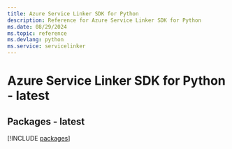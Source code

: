 ```yaml
---
title: Azure Service Linker SDK for Python
description: Reference for Azure Service Linker SDK for Python
ms.date: 08/29/2024
ms.topic: reference
ms.devlang: python
ms.service: servicelinker
---
```

# Azure Service Linker SDK for Python - latest
## Packages - latest
[!INCLUDE [packages](service-linker-index.md)]